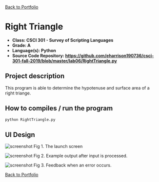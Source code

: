 [Back to Portfolio](./)

Right Triangle
===============

-   **Class: CSCI 301 - Survey of Scripting Languages** 
-   **Grade: A**
-   **Language(s): Python**
-   **Source Code Repository: https://github.com/eharrison190736/csci-301-fall-2019/blob/master/lab06/RightTriangle.py**

## Project description
This program is able to determine the hypotenuse and surface area of a right triange. 

## How to compiles / run the program

```bash
python RightTriangle.py
```

## UI Design



![screenshot](images/dummy_thumbnail.jpg)
Fig 1. The launch screen

![screenshot](images/dummy_thumbnail.jpg)
Fig 2. Example output after input is processed.

![screenshot](images/dummy_thumbnail.jpg)
Fig 3. Feedback when an error occurs.



[Back to Portfolio](./)
